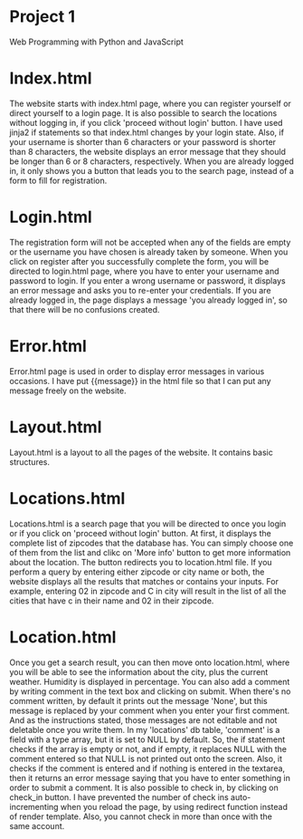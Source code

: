 # Project 1

Web Programming with Python and JavaScript

# Index.html
The website starts with index.html page, where you can register yourself or direct yourself to a login page.
It is also possible to search the locations without logging in, if you click 'proceed without login' button.
I have used jinja2 if statements so that index.html changes by your login state.
Also, if your username is shorter than 6 characters or your password is shorter than 8 characters, the website displays an
error message that they should be longer than 6 or 8 characters, respectively.
When you are already logged in, it only shows you a button that leads you to the search page, instead of a form to fill
for registration.

# Login.html
The registration form will not be accepted when any of the fields are empty or the username you have chosen is already taken
by someone. When you click on register after you successfully complete the form, you will be directed to login.html page,
where you have to enter your username and password to login. If you enter a wrong username or password, it displays an error
message and asks you to re-enter your credentials. If you are already logged in, the page displays a message 'you already
logged in', so that there will be no confusions created.

# Error.html
Error.html page is used in order to display error messages in various occasions. I have put {{message}} in the html file so
that I can put any message freely on the website.

# Layout.html
Layout.html is a layout to all the pages of the website. It contains basic structures.

# Locations.html
Locations.html is a search page that you will be directed to once you login or if you click on 'proceed without login' button.
At first, it displays the complete list of zipcodes that the database has. You can simply choose one of them from the list and
clikc on 'More info' button to get more information about the location. The button redirects you to location.html file.
If you perform a query by entering either zipcode or city name or both, the website displays all the results that matches
or contains your inputs. For example, entering 02 in zipcode and C in city will result in the list of all the cities that
have c in their name and 02 in their zipcode.

# Location.html
Once you get a search result, you can then move onto location.html, where you will be able to see the information about the
city, plus the current weather. Humidity is displayed in percentage.
You can also add a comment by writing comment in the text box and clicking on submit. When there's no comment written, by
default it prints out the message 'None', but this message is replaced by your comment when you enter your first comment.
And as the instructions stated, those messages are not editable and not deletable once you write them.
In my 'locations' db table, 'comment' is a field with a type array, but it is set to NULL by default. So, the if statement
checks if the array is empty or not, and if empty, it replaces NULL with the comment entered so that NULL is not printed out
onto the screen. Also, it checks if the comment is entered and if nothing is entered in the textarea, then it returns an
error message saying that you have to enter something in order to submit a comment.
It is also possible to check in, by clicking on check_in button. I have prevented the number of check ins auto-incrementing
when you reload the page, by using redirect function instead of render template. Also, you cannot check in more than once
with the same account.
